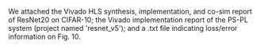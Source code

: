 We attached the Vivado HLS synthesis, implementation, and co-sim report of ResNet20 on CIFAR-10; the Vivado implementation report of the PS-PL system (project named 'resnet_v5'); and a .txt file indicating loss/error information on Fig. 10.
